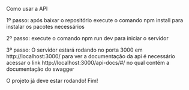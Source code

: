 Como usar a API

1º passo: após baixar o repositório execute o comando npm install para instalar os pacotes necessários

2º passo: execute o comando npm run dev para iniciar o servidor

3º passo: O servidor estará rodando no porta 3000 em http://localhost:3000/ para ver a documentação da api é necessário acessar o link http://localhost:3000/api-docs/#/ no qual contém a documentação do swagger

O projeto já deve estar rodando! Fim!
